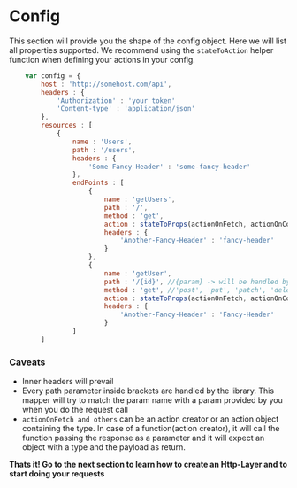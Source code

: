 # Config

This section will provide you the shape of the config object. Here we will list all properties supported. We recommend using the ``stateToAction`` helper function when defining your actions in your config.

```js
    var config = {
        host : 'http://somehost.com/api',
        headers : {
            'Authorization' : 'your token'
            'Content-type' : 'application/json'
        },
        resources : [
            {
                name : 'Users',
                path : '/users',
                headers : {
                    'Some-Fancy-Header' : 'some-fancy-header'
                },
                endPoints : [
                    {
                        name : 'getUsers',
                        path : '/',
                        method : 'get',
                        action : stateToProps(actionOnFetch, actionOnComplete, actionOnError, actionOnCancelled),
                        headers : {
                            'Another-Fancy-Header' : 'fancy-header'
                        }
                    },
                    {
                        name : 'getUser',
                        path : '/{id}', //{param} -> will be handled by the library
                        method : 'get', //'post', 'put', 'patch', 'delete'...
                        action : stateToProps(actionOnFetch, actionOnComplete...)
                        headers : {
                            'Another-Fancy-Header' : 'Fancy-Header'
                        }
                ]
        ]
```

### Caveats

* Inner headers will prevail
* Every path parameter inside brackets are handled by the library. This mapper will try to match the param name with a param provided by you when you do the request call
* ``actionOnFetch and others`` can be an action creator or an action object containing the type. In case of a function(action creator), it will call the function passing the response as a parameter and it will expect an object with a type and the payload as return.

<b>Thats it! Go to the next section to learn how to create an Http-Layer and to start doing your requests</b>
